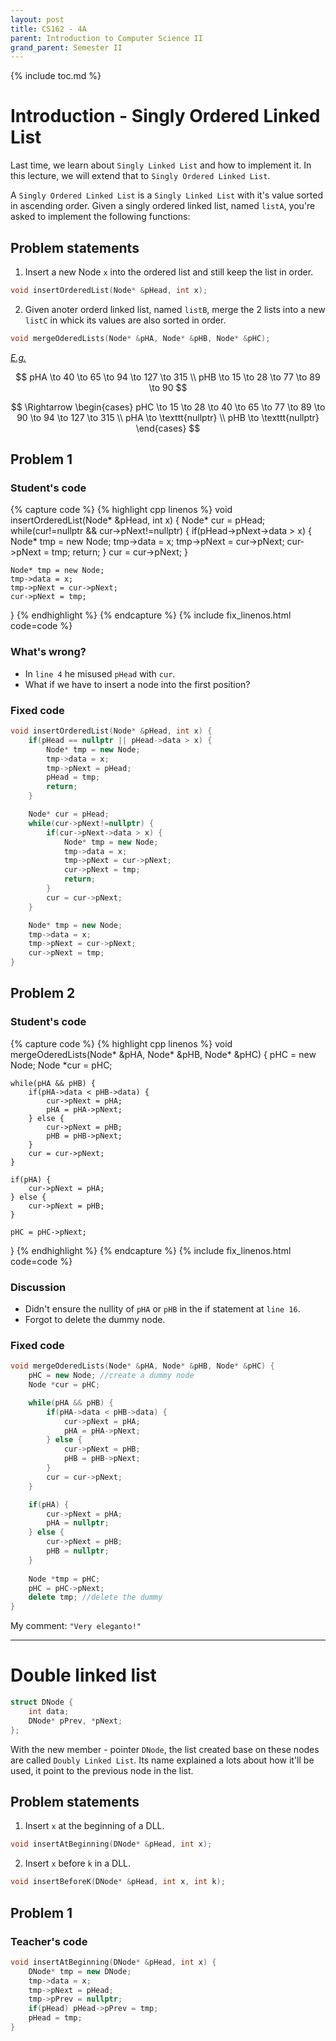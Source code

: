 ```yaml
---
layout: post
title: CS162 - 4A
parent: Introduction to Computer Science II
grand_parent: Semester II
--- 
```


{% include toc.md %}

# Introduction - Singly Ordered Linked List

Last time, we learn about ``Singly Linked List`` and how to implement it. In this lecture, we will extend that to ``Singly Ordered Linked List``.

A ``Singly Ordered Linked List`` is a ``Singly Linked List`` with it's value sorted in ascending order. Given a singly ordered linked list, named ``listA``, you're asked to implement the following functions:

## Problem statements

1. Insert a new Node ``x`` into the ordered list and still keep the list in order.
```cpp
void insertOrderedList(Node* &pHead, int x);
```

2. Given anoter orderd linked list, named ``listB``, merge the 2 lists into a new ``listC`` in whick its values are also sorted in order.
```cpp
void mergeOderedLists(Node* &pHA, Node* &pHB, Node* &pHC);
```
_<u>E.g.</u>_

$$
pHA \to 40 \to 65 \to 94 \to 127 \to 315 \\
pHB \to 15 \to 28 \to 77 \to 89 \to 90
$$

$$
\Rightarrow 
\begin{cases}
    pHC \to 15 \to 28 \to 40 \to 65 \to 77 \to 89 \to 90 \to 94 \to 127 \to 315 \\
    pHA \to \texttt{nullptr} \\
    pHB \to \texttt{nullptr}
\end{cases}
$$

## Problem 1

### Student's code

{% capture code %}
{% highlight cpp linenos %}
void insertOrderedList(Node* &pHead, int x) {
    Node* cur = pHead;
    while(cur!=nullptr && cur->pNext!=nullptr) {
        if(pHead->pNext->data > x) {
            Node* tmp = new Node;
            tmp->data = x;
            tmp->pNext = cur->pNext;
            cur->pNext = tmp;
            return;
        }
        cur = cur->pNext;
    }

    Node* tmp = new Node;
    tmp->data = x;
    tmp->pNext = cur->pNext;
    cur->pNext = tmp;
}
{% endhighlight %}
{% endcapture %}
{% include fix_linenos.html code=code %}

### What's wrong?

- In ``line 4`` he misused ``pHead`` with ``cur``.
- What if we have to insert a node into the first position?

### Fixed code

```cpp
void insertOrderedList(Node* &pHead, int x) {
    if(pHead == nullptr || pHead->data > x) {
        Node* tmp = new Node;
        tmp->data = x;
        tmp->pNext = pHead;
        pHead = tmp;
        return;
    }

    Node* cur = pHead;
    while(cur->pNext!=nullptr) {
        if(cur->pNext->data > x) {
            Node* tmp = new Node;
            tmp->data = x;
            tmp->pNext = cur->pNext;
            cur->pNext = tmp;
            return;
        }
        cur = cur->pNext;
    }

    Node* tmp = new Node;
    tmp->data = x;
    tmp->pNext = cur->pNext;
    cur->pNext = tmp;
}
```

## Problem 2

### Student's code

{% capture code %}
{% highlight cpp linenos %}
void mergeOderedLists(Node* &pHA, Node* &pHB, Node* &pHC) {
    pHC = new Node;
    Node *cur = pHC;

    while(pHA && pHB) {
        if(pHA->data < pHB->data) {
            cur->pNext = pHA;
            pHA = pHA->pNext;
        } else {
            cur->pNext = pHB;
            pHB = pHB->pNext;
        }
        cur = cur->pNext;
    }

    if(pHA) {
        cur->pNext = pHA;
    } else {
        cur->pNext = pHB;
    }

    pHC = pHC->pNext;
}
{% endhighlight %}
{% endcapture %}
{% include fix_linenos.html code=code %}

### Discussion

- Didn't ensure the nullity of ``pHA`` or ``pHB`` in the if statement at ``line 16``.
- Forgot to delete the dummy node.

### Fixed code

```cpp
void mergeOderedLists(Node* &pHA, Node* &pHB, Node* &pHC) {
    pHC = new Node; //create a dummy node
    Node *cur = pHC;

    while(pHA && pHB) {
        if(pHA->data < pHB->data) {
            cur->pNext = pHA;
            pHA = pHA->pNext;
        } else {
            cur->pNext = pHB;
            pHB = pHB->pNext;
        }
        cur = cur->pNext;
    }

    if(pHA) {
        cur->pNext = pHA;
        pHA = nullptr;
    } else {
        cur->pNext = pHB;
        pHB = nullptr;
    }
    
    Node *tmp = pHC;
    pHC = pHC->pNext;
    delete tmp; //delete the dummy
}
```

My comment: `"Very eleganto!"`

---

# Double linked list

```cpp
struct DNode {
    int data;
    DNode* pPrev, *pNext;
};
```

With the new member - pointer ``DNode``, the list created base on these nodes are called ``Doubly Linked List``. Its name explained a lots about how it'll be used, it point to the previous node in the list.

## Problem statements

1. Insert ``x`` at the beginning of a DLL.
```cpp
void insertAtBeginning(DNode* &pHead, int x);
```

2. Insert ``x`` before ``k`` in a DLL.
```cpp
void insertBeforeK(DNode* &pHead, int x, int k);
```

## Problem 1

### Teacher's code
```cpp
void insertAtBeginning(DNode* &pHead, int x) {
    DNode* tmp = new DNode;
    tmp->data = x;
    tmp->pNext = pHead;
    tmp->pPrev = nullptr;
    if(pHead) pHead->pPrev = tmp;
    pHead = tmp;
}
```